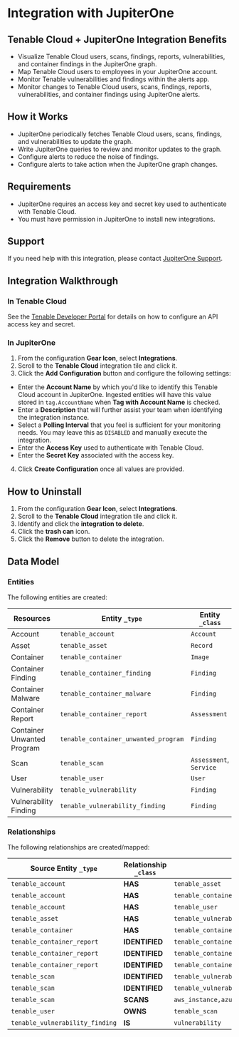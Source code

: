 # Integration with JupiterOne

## Tenable Cloud + JupiterOne Integration Benefits

- Visualize Tenable Cloud users, scans, findings, reports, vulnerabilities, and
  container findings in the JupiterOne graph.
- Map Tenable Cloud users to employees in your JupiterOne account.
- Monitor Tenable vulnerabilities and findings within the alerts app.
- Monitor changes to Tenable Cloud users, scans, findings, reports,
  vulnerabilities, and container findings using JupiterOne alerts.

## How it Works

- JupiterOne periodically fetches Tenable Cloud users, scans, findings, and
  vulnerabilities to update the graph.
- Write JupiterOne queries to review and monitor updates to the graph.
- Configure alerts to reduce the noise of findings.
- Configure alerts to take action when the JupiterOne graph changes.

## Requirements

- JupiterOne requires an access key and secret key used to authenticate with
  Tenable Cloud.
- You must have permission in JupiterOne to install new integrations.

## Support

If you need help with this integration, please contact
[JupiterOne Support](https://support.jupiterone.io).

## Integration Walkthrough

### In Tenable Cloud

See the [Tenable Developer Portal](https://developer.tenable.com/) for details
on how to configure an API access key and secret.

### In JupiterOne

1. From the configuration **Gear Icon**, select **Integrations**.
2. Scroll to the **Tenable Cloud** integration tile and click it.
3. Click the **Add Configuration** button and configure the following settings:

- Enter the **Account Name** by which you'd like to identify this Tenable Cloud
  account in JupiterOne. Ingested entities will have this value stored in
  `tag.AccountName` when **Tag with Account Name** is checked.
- Enter a **Description** that will further assist your team when identifying
  the integration instance.
- Select a **Polling Interval** that you feel is sufficient for your monitoring
  needs. You may leave this as `DISABLED` and manually execute the integration.
- Enter the **Access Key** used to authenticate with Tenable Cloud.
- Enter the **Secret Key** associated with the access key.

4. Click **Create Configuration** once all values are provided.

## How to Uninstall

1. From the configuration **Gear Icon**, select **Integrations**.
2. Scroll to the **Tenable Cloud** integration tile and click it.
3. Identify and click the **integration to delete**.
4. Click the **trash can** icon.
5. Click the **Remove** button to delete the integration.

<!-- {J1_DOCUMENTATION_MARKER_START} -->
<!--
********************************************************************************
NOTE: ALL OF THE FOLLOWING DOCUMENTATION IS GENERATED USING THE
"j1-integration document" COMMAND. DO NOT EDIT BY HAND! PLEASE SEE THE DEVELOPER
DOCUMENTATION FOR USAGE INFORMATION:

https://github.com/JupiterOne/sdk/blob/main/docs/integrations/development.md
********************************************************************************
-->

## Data Model

### Entities

The following entities are created:

| Resources                  | Entity `_type`                       | Entity `_class`         |
| -------------------------- | ------------------------------------ | ----------------------- |
| Account                    | `tenable_account`                    | `Account`               |
| Asset                      | `tenable_asset`                      | `Record`                |
| Container                  | `tenable_container`                  | `Image`                 |
| Container Finding          | `tenable_container_finding`          | `Finding`               |
| Container Malware          | `tenable_container_malware`          | `Finding`               |
| Container Report           | `tenable_container_report`           | `Assessment`            |
| Container Unwanted Program | `tenable_container_unwanted_program` | `Finding`               |
| Scan                       | `tenable_scan`                       | `Assessment`, `Service` |
| User                       | `tenable_user`                       | `User`                  |
| Vulnerability              | `tenable_vulnerability`              | `Finding`               |
| Vulnerability Finding      | `tenable_vulnerability_finding`      | `Finding`               |

### Relationships

The following relationships are created/mapped:

| Source Entity `_type`           | Relationship `_class` | Target Entity `_type`                                         |
| ------------------------------- | --------------------- | ------------------------------------------------------------- |
| `tenable_account`               | **HAS**               | `tenable_asset`                                               |
| `tenable_account`               | **HAS**               | `tenable_container`                                           |
| `tenable_account`               | **HAS**               | `tenable_user`                                                |
| `tenable_asset`                 | **HAS**               | `tenable_vulnerability`                                       |
| `tenable_container`             | **HAS**               | `tenable_container_report`                                    |
| `tenable_container_report`      | **IDENTIFIED**        | `tenable_container_finding`                                   |
| `tenable_container_report`      | **IDENTIFIED**        | `tenable_container_malware`                                   |
| `tenable_container_report`      | **IDENTIFIED**        | `tenable_container_unwanted_program`                          |
| `tenable_scan`                  | **IDENTIFIED**        | `tenable_vulnerability_finding`                               |
| `tenable_scan`                  | **IDENTIFIED**        | `tenable_vulnerability`                                       |
| `tenable_scan`                  | **SCANS**             | `aws_instance,azure_vm,google_compute_instance,tenable_asset` |
| `tenable_user`                  | **OWNS**              | `tenable_scan`                                                |
| `tenable_vulnerability_finding` | **IS**                | `vulnerability`                                               |

<!--
********************************************************************************
END OF GENERATED DOCUMENTATION AFTER BELOW MARKER
********************************************************************************
-->
<!-- {J1_DOCUMENTATION_MARKER_END} -->
